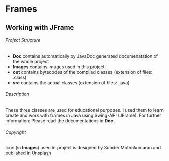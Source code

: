 # Frames
## Working with JFrame

###### Project Structure
- **Doc** contains automatically by JavaDoc generated documenatation of the whole project
- **Images** contains images used in this project.
- **out** contains bytecodes of the compiled classes (extension of files: .class)
- **src** contains the actual classes (extension of files: .java)

###### Description
These three classes are used for educational purposes. I used them to learn create and work with frames in Java using Swing-API (JFrame).
For further information: Please read the documentations in **Doc**.

###### Copyright
Icon (in **Images**) used in project is designed by Sunder Muthukumaran and published in [Unsplash](https://unsplash.com/?utm_source=unsplash&utm_medium=referral&utm_content=creditCopyText) 


